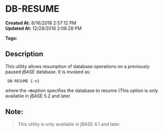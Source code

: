 # DB-RESUME

**Created At:** 8/16/2018 2:57:12 PM  
**Updated At:** 12/28/2018 2:08:28 PM  

**Tags:**
<badge text='db' vertical='middle' />
<badge text='resume' vertical='middle' />
<badge text='db-resume' vertical='middle' />
<badge text='database operations' vertical='middle' />

## Description 

This utility allows resumption of database operations on a previously paused jBASE database. It is invoked as:

```
 DB-RESUME {-n}
```

where the **-n**option specifies the database to resume (This option is only available in jBASE 5.2 and later.



## Note:


> This utility is only available in jBASE 4.1 and later.

